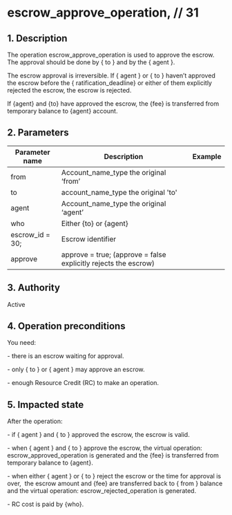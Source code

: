 # escrow\_approve\_operation, // 31

## 1. Description

The operation escrow\_approve\_operation is used to approve the escrow. The approval should be done by { to } and by the { agent }.

The escrow approval is irreversible. If { agent } or { to } haven’t approved the escrow before the { ratification\_deadline} or either of them explicitly rejected the escrow, the escrow is rejected.

If {agent} and {to} have approved the escrow, the {fee} is transferred from temporary balance to {agent} account.

## 2. Parameters

| Parameter name | Description | Example |                                                                                                                              
| -------------- | ----------------------------------------------------------------- | ------------ |
| from             | Account\_name\_type the original ‘from’                         |         |
| to               | account\_name\_type the original 'to'                           |         |
| agent            | Account\_name\_type the original ‘agent’                        |         |
| who              | Either {to} or {agent}                                          |         |
| escrow\_id = 30; | Escrow identifier                                               |         |
| approve          | approve = true; (approve = false explicitly rejects the escrow) |         |**

## 3. Authority

Active

## 4. Operation preconditions

You need:

\- there is an escrow waiting for approval.

\- only { to } or { agent } may approve an escrow\.

\- enough Resource Credit (RC) to make an operation.

## 5. Impacted state

After the operation:

\- if { agent } and { to } approved the escrow, the escrow is valid.

\- when { agent } and { to } approve the escrow, the virtual operation: escrow\_approved\_operation is generated and the {fee} is transferred from temporary balance to {agent}.

\- when either { agent } or { to } reject the escrow or the time for approval is over,  the escrow amount and {fee} are transferred back to { from } balance and the virtual operation: escrow\_rejected\_operation is generated.

\- RC cost is paid by {who}.

